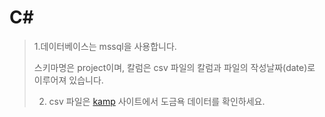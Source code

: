 # C#
>1.데이터베이스는 mssql을 사용합니다.
>
>스키마명은 project이며, 칼럼은 csv 파일의 칼럼과 파일의 작성날짜(date)로 이루어져 있습니다.
>
>2. csv 파일은 [kamp](https://www.kamp-ai.kr/intro) 사이트에서 도금욕 데이터를 확인하세요.
